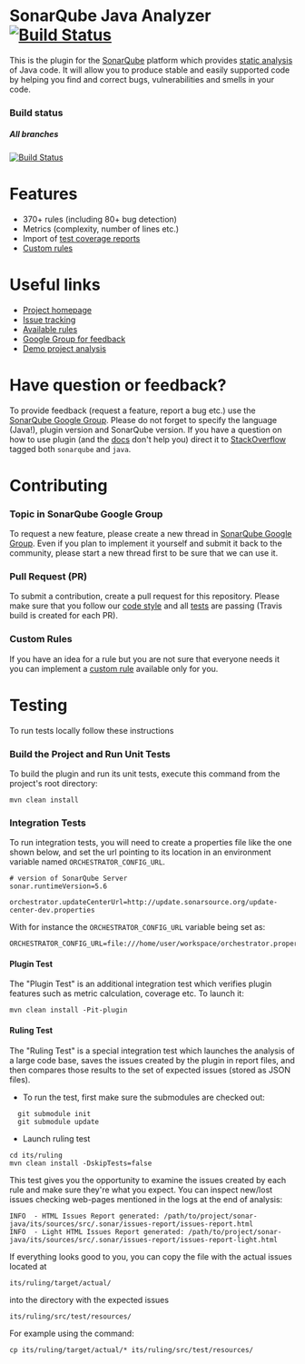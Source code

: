SonarQube Java Analyzer [![Build Status](https://travis-ci.org/SonarSource/sonar-java.svg?branch=master)](https://travis-ci.org/SonarSource/sonar-java) 
==========

This is the plugin for the [SonarQube](http://www.sonarqube.org/) platform which provides [static analysis](https://en.wikipedia.org/wiki/Static_program_analysis) of Java code. It will allow you to produce stable and easily supported code by helping you find and correct bugs, vulnerabilities and smells in your code.

### Build status

##### All branches

[![Build Status](https://api.travis-ci.org/SonarSource/sonar-java.svg)](https://travis-ci.org/SonarSource/sonar-java)

# Features

* 370+ rules (including 80+ bug detection)
* Metrics (complexity, number of lines etc.)
* Import of [test coverage reports](http://docs.sonarqube.org/display/PLUG/Code+Coverage+by+Unit+Tests+for+Java+Project)
* [Custom rules](http://docs.sonarqube.org/display/DEV/Custom+Rules+for+Java)

# Useful links

* [Project homepage](http://docs.sonarqube.org/display/PLUG/Java+Plugin)
* [Issue tracking](http://jira.sonarsource.com/browse/SONARJAVA)
* [Available rules](https://nemo.sonarqube.org/coding_rules#languages=java|repositories=squid)
* [Google Group for feedback](https://groups.google.com/forum/#!forum/sonarqube)
* [Demo project analysis](https://nemo.sonarqube.org/overview?id=org.sonarsource.sonarqube%3Asonarqube)

# Have question or feedback?

To provide feedback (request a feature, report a bug etc.) use the [SonarQube Google Group](https://groups.google.com/forum/#!forum/sonarqube). Please do not forget to specify the language (Java!), plugin version and SonarQube version.
If you have a question on how to use plugin (and the [docs](http://docs.sonarqube.org/display/PLUG/Java+Plugin) don't help you) direct it to [StackOverflow](http://stackoverflow.com/questions/tagged/sonarqube+java) tagged both `sonarqube` and `java`.

# Contributing

### Topic in SonarQube Google Group

To request a new feature, please create a new thread in [SonarQube Google Group](https://groups.google.com/forum/#!forum/sonarqube). Even if you plan to implement it yourself and submit it back to the community, please start a new thread first to be sure that we can use it.

### Pull Request (PR)

To submit a contribution, create a pull request for this repository. Please make sure that you follow our [code style](https://github.com/SonarSource/sonar-developer-toolset#code-style) and all [tests](#testing) are passing (Travis build is created for each PR).

### Custom Rules

If you have an idea for a rule but you are not sure that everyone needs it you can implement a [custom rule](http://docs.sonarqube.org/x/hQBJ) available only for you.

# <a name="testing"></a>Testing

To run tests locally follow these instructions

### Build the Project and Run Unit Tests

To build the plugin and run its unit tests, execute this command from the project's root directory:

```
mvn clean install
```

### Integration Tests

To run integration tests, you will need to create a properties file like the one shown below, and set the url pointing to its location in an environment variable named `ORCHESTRATOR_CONFIG_URL`.

```
# version of SonarQube Server
sonar.runtimeVersion=5.6

orchestrator.updateCenterUrl=http://update.sonarsource.org/update-center-dev.properties
```

With for instance the `ORCHESTRATOR_CONFIG_URL` variable being set as: 

```
ORCHESTRATOR_CONFIG_URL=file:///home/user/workspace/orchestrator.properties
```

#### Plugin Test

The "Plugin Test" is an additional integration test which verifies plugin features such as metric calculation, coverage etc. To launch it:

```
mvn clean install -Pit-plugin
```  

#### Ruling Test

The "Ruling Test" is a special integration test which launches the analysis of a large code base, saves the issues created by the plugin in report files, and then compares those results to the set of expected issues (stored as JSON files).

* To run the test, first make sure the submodules are checked out:
```
  git submodule init 
  git submodule update
```  
* Launch ruling test 
```
cd its/ruling
mvn clean install -DskipTests=false
```  

This test gives you the opportunity to examine the issues created by each rule and make sure they're what you expect. You can inspect new/lost issues checking web-pages mentioned in the logs at the end of analysis:

```
INFO  - HTML Issues Report generated: /path/to/project/sonar-java/its/sources/src/.sonar/issues-report/issues-report.html
INFO  - Light HTML Issues Report generated: /path/to/project/sonar-java/its/sources/src/.sonar/issues-report/issues-report-light.html
```

If everything looks good to you, you can copy the file with the actual issues located at

```
its/ruling/target/actual/
``` 

into the directory with the expected issues

```
its/ruling/src/test/resources/
```

For example using the command:

    cp its/ruling/target/actual/* its/ruling/src/test/resources/
